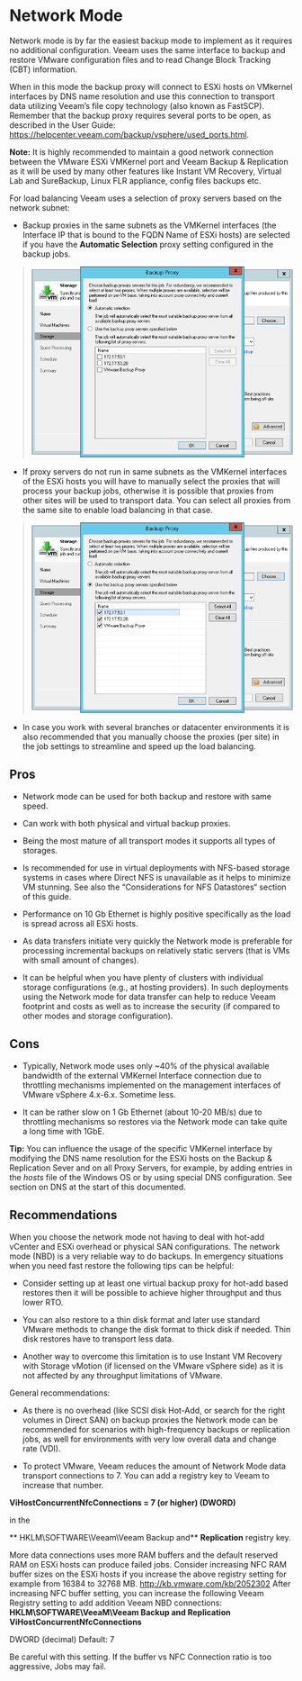 # Network Mode

Network mode is by far the easiest backup mode to implement as it
requires no additional configuration. Veeam uses the same interface
to backup and restore VMware configuration files and to read
Change Block Tracking (CBT) information.

When in this mode the backup proxy will connect to ESXi hosts on
VMkernel interfaces by DNS name resolution and use this connection to
transport data utilizing Veeam’s file copy technology (also known as
FastSCP). Remember that the backup proxy requires several ports to be
open, as described in the User Guide:
<https://helpcenter.veeam.com/backup/vsphere/used_ports.html>.

**Note:** It is highly recommended to maintain a good network connection
between the VMware ESXi VMKernel port and Veeam Backup & Replication as
it will be used by many other features like Instant VM Recovery, Virtual
Lab and SureBackup, Linux FLR appliance, config files backups etc.

For load balancing Veeam uses a selection of proxy servers based on the
network subnet:

-   Backup proxies in the same subnets as the VMKernel interfaces (the Interface IP that is bound to the FQDN Name of ESXi hosts) are selected if you have the **Automatic Selection** proxy setting configured in the backup jobs.

> ![](../media/image10.png)

-   If proxy servers do not run in same subnets as the VMKernel
    interfaces of the ESXi hosts you will have to manually select the
    proxies that will process your backup jobs, otherwise it is possible
    that proxies from other sites will be used to transport data.
    You can select all proxies from the same site to enable load
    balancing in that case.

> ![](../media/image11.png)

-   In case you work with several branches or datacenter environments
    it is also recommended that you manually choose the proxies
    (per site) in the job settings to streamline and speed up the
    load balancing.

## Pros

-   Network mode can be used for both backup and restore with same speed.

-   Can work with both physical and virtual backup proxies.

-   Being the most mature of all transport modes it supports all types
    of storages.

-   Is recommended for use in virtual deployments with NFS-based storage
    systems in cases where Direct NFS is unavailable as it helps to minimize VM stunning. See also the “Considerations for NFS Datastores“ section of this guide.

-   Performance on 10 Gb Ethernet is highly positive specifically as
	the load is spread across all ESXi hosts.

-   As data transfers initiate very quickly the Network mode is
    preferable for processing incremental backups on relatively static
    servers (that is VMs with small amount of changes).

-   It can be helpful when you have plenty of clusters with individual
    storage configurations (e.g., at hosting providers). In such
    deployments using the Network mode for data transfer can help to
    reduce Veeam footprint and costs as well as to increase the
    security (if compared to other modes and storage configuration).

## Cons

-   Typically, Network mode uses only ~40% of the physical available
    bandwidth of the external VMKernel Interface connection due to
    throttling mechanisms implemented on the management interfaces of
    VMware vSphere 4.x-6.x. Sometime less.

-   It can be rather slow on 1 Gb Ethernet (about 10-20 MB/s) due to
    throttling mechanisms so restores via the Network mode can take
    quite a long time with 1GbE.

**Tip:** You can influence the usage of the specific VMKernel interface
by modifying the DNS name resolution for the ESXi hosts on the Backup
& Replication Sever and on all Proxy Servers, for example, by adding
entries in the *hosts* file of the Windows OS or by using special DNS
configuration. See section on DNS at the start of this documented.

## Recommendations

When you choose the network mode not having to deal with hot-add
vCenter and ESXi overhead or physical SAN configurations. The network
mode (NBD) is a very reliable way to do backups. In emergency
situations when you need fast restore the following tips can be helpful:

-   Consider setting up at least one virtual backup proxy
    for hot-add based restores then it will be possible to achieve
    higher throughput and thus lower RTO.

-   You can also restore to a thin disk format and later use standard
    VMware methods to change the disk format to thick disk if needed.
	  Thin disk restores have to transport less data.

-   Another way to overcome this limitation is to use Instant VM
    Recovery with Storage vMotion (if licensed on the VMware
    vSphere side) as it is not affected by any throughput limitations of VMware.

General recommendations:

-   As there is no overhead (like SCSI disk Hot-Add, or search for the
    right volumes in Direct SAN) on backup proxies the Network mode can
    be recommended for scenarios with high-frequency backups or
    replication jobs, as well for environments with very low overall
    data and change rate (VDI).

- 	To protect VMware, Veeam reduces the amount of Network Mode data transport connections to 7. You can add a registry key to Veeam to increase that
	number.

  **ViHostConcurrentNfcConnections = 7 (or higher) (DWORD)**

  in the

  **
    HKLM\\SOFTWARE\\Veeam\\Veeam Backup and** **Replication** registry key.


  More data connections uses more RAM buffers and the default
	reserved RAM on ESXi hosts can produce failed jobs. Consider increasing
	NFC RAM buffer sizes on the ESXi hosts if you increase the above registry
    setting for example from 16384 to 32768 MB.
	http://kb.vmware.com/kb/2052302
    After increasing NFC buffer setting, you can increase the following Veeam Registry setting to add addition Veeam NBD connections:
  **HKLM\SOFTWARE\VeeaM\Veeam Backup and Replication
    ViHostConcurrentNfcConnections**


  DWORD (decimal)
  Default: 7


 Be careful with this setting. If the buffer vs NFC Connection ratio is
	too aggressive, Jobs may fail.

<!-- AN2016 21.06.2016 -->
